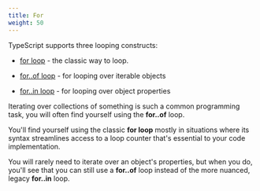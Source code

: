 ```yaml
---
title: For
weight: 50
---
```


TypeScript supports three looping constructs:

- [for loop](./for_loop) - the classic way to loop.

- [for..of loop](./for_of) - for looping over iterable objects

- [for..in loop](./for_in) - for looping over object properties

Iterating over collections of something is such a common programming task, you
will often find yourself using the **for..of** loop.

You'll find yourself using the classic **for loop** mostly in situations where
its syntax streamlines access to a loop counter that's essential to your code
implementation.

You will rarely need to iterate over an object's properties, but when you do,
you'll see that you can still use a **for..of** loop instead of the more
nuanced, legacy **for..in** loop.
